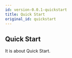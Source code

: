 ```yaml
---
id: version-0.0.1-quickstart
title: Quick Start
original_id: quickstart
---
```


## Quick Start
It is about Quick Start.